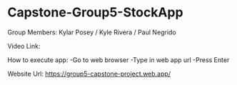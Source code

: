 # Capstone-Group5-StockApp

Group Members: Kylar Posey / Kyle Rivera / Paul Negrido

Video Link:

How to execute app:
-Go to web browser
-Type in web app url
-Press Enter

Website Url: https://group5-capstone-project.web.app/
